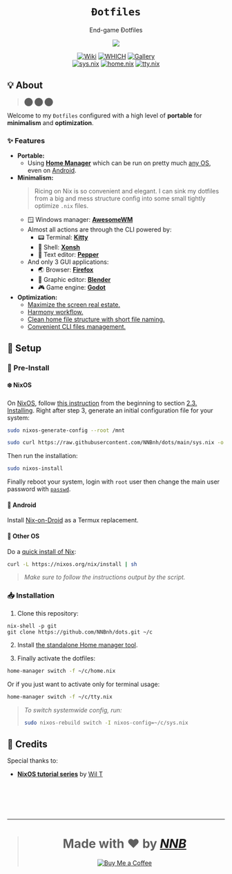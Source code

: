 <h1 align="center"><code>Đotfiles</code></h1>
<p align="center">End-game Đotfiles</p>
<p align="center"><img src="https://user-images.githubusercontent.com/43980777/164358171-f1f58708-05f3-40cf-b654-53f27c25c20f.png"></p>
<p align="center">
  <a href="https://github.com/NNBnh/dots/wiki"><img src="https://img.shields.io/badge/wiki%20-%23DE5D6E.svg?style=for-the-badge" alt="Wiki"></a>
  <a href="https://github.com/NNBnh/dots/wiki/which"><img src="https://img.shields.io/badge/which%20-%23FF9470.svg?style=for-the-badge" alt="WHICH"></a>
  <a href="https://github.com/NNBnh/dots/releases"><img src="https://img.shields.io/badge/gallery%20-%2376A85D.svg?style=for-the-badge" alt="Gallery"></a>
  <br>
  <a href="sys.nix"><img src="https://img.shields.io/badge/sys.nix%20-%2364B5A7.svg?style=flat-square" alt="sys.nix"></a>
  <a href="home.nix"><img src="https://img.shields.io/badge/home.nix%20-%235890F8.svg?style=flat-square" alt="home.nix"></a>
  <a href="tty.nix"><img src="https://img.shields.io/badge/tty.nix%20-%23C173D1.svg?style=flat-square" alt="tty.nix"></a>
</p>

## 💡 About

> ⬤ ⬤ ⬤

Welcome to my `Đotfiles` configured with a high level of **portable** for **minimalism** and **optimization**.

### ✨ Features

- **Portable:**
  - Using [**Home Manager**](https://nixos.wiki/wiki/Home_Manager) which can be run on pretty much [any OS](https://github.com/NNBnh/dots#-pre-install), even on [Android](https://github.com/NNBnh/dots#-android).
- **Minimalism:**
  > Ricing on Nix is so convenient and elegant. I can sink my dotfiles from a big and mess structure config into some small tightly optimize `.nix` files.
  - 🪟 Windows manager: [**AwesomeWM**](https://github.com/NNBnh/dots/wiki/which#-windows-manager)
  - Almost all actions are through the CLI powered by:
    - 📟 Terminal: [**Kitty**](https://github.com/NNBnh/dots/wiki/which#-terminal-emulator)
    - 🐚 Shell: [**Xonsh**](https://github.com/NNBnh/dots/wiki/which#-interactive-shell)
    - 📝 Text editor: [**Pepper**](https://github.com/NNBnh/dots/wiki/which#-text-editor)
  - And only 3 GUI applications:
    - 🌏 Browser: [**Firefox**](https://github.com/NNBnh/dots/wiki/which#-web-browser)
    - 🎥 Graphic editor: [**Blender**](https://github.com/NNBnh/dots/wiki/which#-graphic-editor)
    - 🎮 Game engine: [**Godot**](https://github.com/NNBnh/dots/wiki/which#-game-engine)
- **Optimization:**
  - [Maximize the screen real estate.](https://github.com/NNBnh/dots/wiki/which#-bar)
  - [Harmony workflow.](https://github.com/NNBnh/dots/wiki/keyboard#-workflow)
  - [Clean home file structure with short file naming.](https://github.com/NNBnh/dots/wiki/spring-cleaning#-file-structure)
  - [Convenient CLI files management.](https://github.com/NNBnh/dots/wiki/files-manager)

## 🚀 Setup

### 🚧 Pre-Install

#### ❄️ NixOS

On [NixOS](https://nixos.org), follow [this instruction](https://nixos.org/manual/nixos/stable/index.html) from the beginning to section [2.3. Installing](https://nixos.org/manual/nixos/stable/index.html#sec-installation-installing).
Right after step 3, generate an initial configuration file for your system:

```sh
sudo nixos-generate-config --root /mnt
```

```sh
sudo curl https://raw.githubusercontent.com/NNBnh/dots/main/sys.nix -o /mnt/etc/nixos/configuration.nix
```

Then run the installation:

```sh
sudo nixos-install
```

Finally reboot your system, login with `root` user then change the main user password with [`passwd`](https://cheat.sh/passwd).

#### 📱 Android

Install [Nix-on-Droid](https://github.com/t184256/nix-on-droid) as a Termux replacement.

#### 🎲 Other OS

Do a [quick install of Nix](https://nixos.org/download.html#nix-quick-install):

```sh
curl -L https://nixos.org/nix/install | sh
```

> _Make sure to follow the instructions output by the script._

### 📥 Installation

1. Clone this repository:

```
nix-shell -p git
git clone https://github.com/NNBnh/dots.git ~/c
```

2. Install [the standalone Home manager tool](https://nix-community.github.io/home-manager/index.html#sec-install-standalone).

3. Finally activate the dotfiles:

```sh
home-manager switch -f ~/c/home.nix
```

Or if you just want to activate only for terminal usage:

```sh
home-manager switch -f ~/c/tty.nix
```

> _To switch systemwide config, run:_
>
> ```sh
> sudo nixos-rebuild switch -I nixos-config=~/c/sys.nix
> ```

## 💌 Credits

Special thanks to:
- [**NixOS tutorial series**](https://www.youtube.com/playlist?list=PL-saUBvIJzOkjAw_vOac75v-x6EzNzZq-) by [Wil T](https://www.youtube.com/user/wilfridtaylor)

<br><br><br><br>

---

> <h1 align="center">Made with ❤️ by <a href="https://github.com/NNBnh"><i>NNB</i></a></h1>
>
> <p align="center"><a href="https://www.buymeacoffee.com/nnbnh"><img src="https://img.shields.io/badge/buy_me_a_coffee%20-%23FFC387.svg?logo=buy-me-a-coffee&logoColor=333333&style=for-the-badge" alt="Buy Me a Coffee"></a></p>
